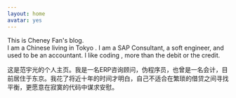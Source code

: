 ```yaml
---
layout: home
avatar: yes
---
```


This is Cheney Fan's blog. <br>
I am a Chinese living in Tokyo . I am a SAP Consultant, a soft engineer, and used to be an accountant. I like coding , more than the debit or the credit.

这是范宇光的个人主页。我是一名ERP咨询顾问，伪程序员，也曾是一名会计，目前居住于东京。我花了将近十年的时间才明白，自己不适合在繁琐的借贷之间寻找平衡，更愿意在寂寞的代码中谋求安慰。
<br>